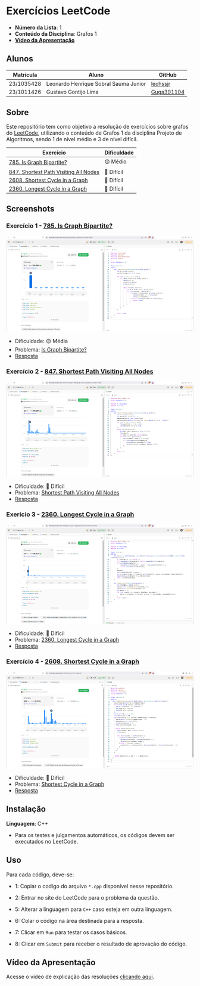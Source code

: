 
# Exercícios LeetCode

- **Número da Lista**: 1 <br>
- **Conteúdo da Disciplina**: Grafos 1 <br>
- [**Vídeo da Apresentação**](https://youtu.be/tNxvcpbu-UA) <br>

## Alunos
|Matrícula | Aluno |GitHub|
| -- | -- | -- |
| 23/1035428  | Leonardo Henrique Sobral Sauma Junior |[leohssjr](https://github.com/leohssjr)|
| 23/1011426  | Gustavo Gontijo Lima |[Guga301104](https://github.com/guga301104)|

## Sobre 
Este repositório tem como objetivo a resolução de exercícios sobre grafos do [LeetCode](https://leetcode.com/), utilizando o conteúdo de Grafos 1 da disciplina Projeto de Algoritmos, sendo 1 de nível médio e 3 de nível difícil.

|Exercício | Dificuldade |
| -- | -- |
|[785. Is Graph Bipartite?](https://leetcode.com/problems/is-graph-bipartite/)|🟡 Médio|
|[847. Shortest Path Visiting All Nodes](https://leetcode.com/problems/shortest-path-visiting-all-nodes)|🔴 Difícil|
|[2608. Shortest Cycle in a Graph](https://leetcode.com/problems/shortest-cycle-in-a-graph/)|🔴 Difícil|
|[2360. Longest Cycle in a Graph](https://leetcode.com/problems/longest-cycle-in-a-graph/)|🔴 Difícil|

## Screenshots

### Exercício 1 - [785. Is Graph Bipartite?](https://leetcode.com/problems/is-graph-bipartite)

![](prints/785.png)
- Dificuldade: 🟡 Média <br>
- Problema: [Is Graph Bipartite?](https://leetcode.com/problems/is-graph-bipartite/) <br>
- [Resposta](https://github.com/projeto-de-algoritmos-2025/Grafos1LeetCode/blob/main/questoes/leetCode_785.cpp) <br>

### Exercício 2 - [847. Shortest Path Visiting All Nodes](https://leetcode.com/problems/shortest-path-visiting-all-nodes)

![](prints/847.png)
- Dificuldade: 🔴 Difícil <br>
- Problema: [Shortest Path Visiting All Nodes](https://leetcode.com/problems/shortest-path-visiting-all-nodes) <br>
- [Resposta](https://github.com/projeto-de-algoritmos-2025/Grafos1LeetCode/blob/main/questoes/leetCode_847.cpp) <br>

### Exerício 3 - [2360. Longest Cycle in a Graph](https://leetcode.com/problems/longest-cycle-in-a-graph/)

![](prints/2360.png)
- Dificuldade: 🔴 Difícil <br>
- Problema: [2360. Longest Cycle in a Graph](https://leetcode.com/problems/longest-cycle-in-a-graph/) <br>
- [Resposta](https://github.com/projeto-de-algoritmos-2025/Grafos1LeetCode/blob/main/questoes/leetCode_2360.cpp) <br>

### Exercício 4 - [2608. Shortest Cycle in a Graph](https://leetcode.com/problems/shortest-cycle-in-a-graph/)

![](prints/2608.png)
- Dificuldade: 🔴 Difícil <br>
- Problema: [Shortest Cycle in a Graph](https://leetcode.com/problems/shortest-cycle-in-a-graph/) <br>
- [Resposta](https://github.com/projeto-de-algoritmos-2025/Grafos1LeetCode/blob/main/questoes/leetCode_2608.cpp) <br>

## Instalação 
**Linguagem**: C++
- Para os testes e julgamentos automáticos, os códigos devem ser executados no LeetCode.

## Uso 
Para cada código, deve-se:
- 1: Copiar o codigo do arquivo ```*.cpp``` disponível nesse repositório.
 
- 2: Entrar no site do LeetCode para o problema da questão.

- 5: Alterar a linguagem para ```C++``` caso esteja em outra linguagem.
 
- 6: Colar o código na área destinada para a resposta.
 
- 7: Clicar em ```Run``` para testar os casos básicos.

- 8: Clicar em ```Submit``` para receber o resultado de aprovação do código.
  
## Vídeo da Apresentação
Acesse o vídeo de explicação das resoluções [clicando aqui](https://youtu.be/tNxvcpbu-UA).
